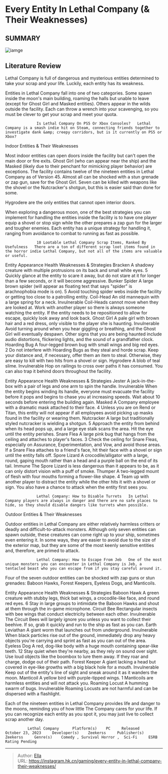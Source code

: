 # Every Entity In Lethal Company (&amp; Their Weaknesses)


## SUMMARY 

![iamge](https://static1.srcdn.com/wordpress/wp-content/uploads/2024/01/every-bestiary-entry-in-lethal-company-their-weaknesses.jpg)

## Literature Review

Lethal Company is full of dangerous and mysterious entities determined to take your scrap and your life. Luckily, each entity has its weakness.





Entities in Lethal Company fall into one of two categories. Some spawn inside the moon&#39;s main building, roaming the halls but unable to leave (except for Ghost Girl and Masked entities). Others appear in the wilds outside the facility. Each can throw a wrench into your scavenging, so you must be clever to get your scrap and meet your quota.




                  Is Lethal Company On PS5 Or Xbox Consoles?   Lethal Company is a smash indie hit on Steam, connecting friends together to investigate dank &amp; creepy corridors, but is it currently on PS5 or Xbox?   


 Indoor Entities &amp; Their Weaknesses 
         

Most indoor entities can open doors inside the facility but can&#39;t open the main door or fire exits. Ghost Girl (who can appear near the ship) and the Masked (likely due to their penchant for mimicking player behavior) are exceptions. The facility contains twelve of the nineteen entities in Lethal Company as of Version 45. Almost all can be shocked with a stun grenade or zap gun, save for the Ghost Girl. Seven can be killed with weapons like the shovel or the Nutcracker&#39;s shotgun, but this is easier said than done for some.






Hygrodere are the only entities that cannot open interior doors.




When exploring a dangerous moon, one of the best strategies you can implement for handling the entities inside the facility is to have one player equip a shovel or stop sign while the other prepares a zap gun for the larger and tougher enemies. Each entity has a unique strategy for handling it, ranging from avoidance to combat to running as fast as possible.

                  10 Lootable Lethal Company Scrap Items, Ranked By Usefulness   There are a ton of different scrap loot items found in the horror indie Lethal Company, but not all of the items are valuable or useful.    

 Entity  Appearance  Health  Weaknesses &amp; Strategies   Bracken  A shadowy creature with multiple protrusions on its back and small white eyes.  5  Quickly glance at the entity to scare it away, but do not stare at it for longer than a few seconds, or it will become aggressive.   Bunker Spider  A large brown spider (will appear as floating text that says &#34;spider&#34; is arachnophobia mode is on).  5  Avoid touching spider webs inside the facility or getting too close to a patrolling entity.   Coil-Head  An old mannequin with a large spring for a neck.  Invulnerable  Coil-Heads cannot move when they are looked at. Work with another player so there is always someone watching the entity. If the entity needs to be repositioned to allow for escape, quickly look away and look back.   Ghost Girl  A pale girl with brown hair and a red dress, only visible to the player she is haunting.  Invulnerable  Avoid turning around when you hear giggling or breathing, and the Ghost Girl will eventually despawn. Other signs that you are being haunted include audio distortions, flickering lights, and the sound of a grandfather clock.   Hoarding Bug  A four-legged brown bug with small wings and big red eyes.  2  Do not interfere with Hoarding Bugs as they steal and horde scrap. Keep your distance and, if necessary, offer them an item to steal. Otherwise, they are easy to kill with two hits from a shovel or sign.   Hygrodere  A blob of teal slime.  Invulnerable  Hop on railings to cross over paths it has consumed. You can also trap it behind doors throughout the facility.   






 Entity  Appearance  Health  Weaknesses &amp; Strategies   Jester  A jack-in-the-box with a pair of legs and one arm to spin the handle.  Invulnerable  When the entity begins winding its handle, everyone must evacuate the facility before it pops and begins to chase you at increasing speeds. Wait about 10 seconds before entering the building again.   Masked  A Company employee with a dramatic mask attached to their face.  4  Unless you are on Rend or Titan, this entity will not appear if all employees avoid picking up masks found in the facility or wearing them.   Nutcracker  A large but traditionally styled nutcracker is wielding a shotgun.  5  Approach the entity from behind when its head pops up, and a large eye stalk scans the area. Hit the eye until the entity perishes.   Snare Flea  A large pink bug that hangs from the ceiling and attaches to player&#39;s faces.  3  Check the ceiling for Snare Fleas, especially on Assurance, Experimentation, and Vow, and avoid those areas. If a Snare Flea attaches to a friend&#39;s face, hit their face with a shovel or sign until the entity falls off.   Spore Lizard  A crocodile/alligator with a large, round, gaping mouth rather than a head and a purple ball on the end of its tail.  Immune  The Spore Lizard is less dangerous than it appears to be, as it can only distort vision with a puff of smoke.   Thumper  A two-legged mount of flesh with four mouths forming a flower-like shape.  4  Team up with another player to distract the entity while the other hits it with a shovel or sign. You also have a chance to attack when the entity first sees you.   



                  Lethal Company: How to Disable Turrets   In Lethal Company players are always in danger and there are no safe places to hide, so they should disable dangers like turrets when possible.   



 Outdoor Entities &amp; Their Weaknesses 
         




Outdoor entities in Lethal Company are either relatively harmless critters or deadly and difficult-to-attack monsters. Although only seven entities can spawn outside, these creatures can come right up to your ship, sometimes even entering it. In some ways, they are easier to avoid due to the size of the exterior map, but they are some of the most keenly sensitive entities and, therefore, are primed to attack.

                  Lethal Company: How to Escape From Jeb   One of the most unique monsters you can encounter in Lethal Company is Jeb, a tentacled beast who you can escape from if you stay careful around it.   



Four of the seven outdoor entities can be shocked with zap guns or stun grenades: Baboon Hawks, Forest Keepers, Eyeless Dogs, and Manticoils.




 Entity  Appearance  Health  Weaknesses &amp; Strategies   Baboon Hawk  A green creature with stubby legs, thick bat wings, a crocodile-like face, and round red eyes.  6  Stay in large groups to intimidate the Baboon Hawks and shout at them through the in-game microphone.   Circuit Bee  Rectangular insects with bee wings that conduct electricity between each other.  Invulnerable  The Circuit Bees will largely ignore you unless you want to collect their beehive. If so, grab it quickly and run to the ship as fast as you can.   Earth Leviathan  A giant worm that launches out from underground.  Invulnerable  When black particles rise out of the ground, immediately drop any heavy objects you&#39;re carrying and sprint as fast as you can out of the area.   Eyeless Dog  A red, dog-like body with a huge mouth containing spear-like teeth.  12  Stay quiet when they&#39;re nearby, as they rely on sound over sight. Use loud objects like the boombox to lure them away. If they roar and charge, dodge out of their path.   Forest Keeper  A giant lacking a head but covered in eye-like growths with a big black hole for a mouth.  Invulnerable  Keep out of the entity&#39;s line of sight and sneak around it as it wanders the moon.   Manticoil  A yellow bird with purple-tipped wings.  1  Manticoils are harmless entities and will not attack you.   Roaming Locust  A humming swarm of bugs.  Invulnerable  Roaming Locusts are not harmful and can be dispersed with a flashlight.   






Each of the nineteen entities in Lethal Company provides life and danger to the moons, reminding you of how little The Company cares for your life. If you can recognize each entity as you spot it, you may just live to collect scrap another day.

              Lethal Company      Platform(s)    PC     Released    October 23, 2023     Developer(s)    Zeekerss     Publisher(s)    Zeekerss     Genre(s)    Comedy , Survival Horror ,  Sci-Fi     ESRB    Rating Pending      


---

> Author: [Ella](https://instagram.hk.cn/)  
> URL: https://instagram.hk.cn/gaming/every-entity-in-lethal-company-their-weaknesses/  

